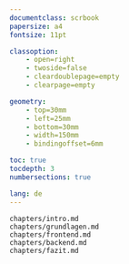 ```yaml
---
documentclass: scrbook
papersize: a4
fontsize: 11pt

classoption:
    - open=right
    - twoside=false
    - cleardoublepage=empty
    - clearpage=empty

geometry:
    - top=30mm
    - left=25mm
    - bottom=30mm
    - width=150mm
    - bindingoffset=6mm

toc: true
tocdepth: 3
numbersections: true

lang: de
---
```



```{.include}
chapters/intro.md
chapters/grundlagen.md
chapters/frontend.md
chapters/backend.md
chapters/fazit.md
```
